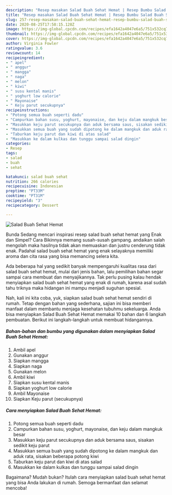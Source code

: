```yaml
---
description: "Resep masakan Salad Buah Sehat Hemat | Resep Bumbu Salad Buah Sehat Hemat Yang Mudah Dan Praktis"
title: "Resep masakan Salad Buah Sehat Hemat | Resep Bumbu Salad Buah Sehat Hemat Yang Mudah Dan Praktis"
slug: 257-resep-masakan-salad-buah-sehat-hemat-resep-bumbu-salad-buah-sehat-hemat-yang-mudah-dan-praktis
date: 2020-08-25T17:58:15.128Z
image: https://img-global.cpcdn.com/recipes/efa1642a4047e6a5/751x532cq70/salad-buah-sehat-hemat-foto-resep-utama.jpg
thumbnail: https://img-global.cpcdn.com/recipes/efa1642a4047e6a5/751x532cq70/salad-buah-sehat-hemat-foto-resep-utama.jpg
cover: https://img-global.cpcdn.com/recipes/efa1642a4047e6a5/751x532cq70/salad-buah-sehat-hemat-foto-resep-utama.jpg
author: Virginia Fowler
ratingvalue: 3.6
reviewcount: 14
recipeingredient:
- " apel"
- " anggur"
- " mangga"
- " naga"
- " melon"
- " kiwi"
- " susu kental manis"
- " yoghurt low calorie"
- " Mayonaise"
- " Keju parut secukupnya"
recipeinstructions:
- "Potong semua buah seperti dadu"
- "Campurkan bahan susu, yoghurt, mayonaise, dan keju dalam mangkuk besar"
- "Masukkan keju parut secukupnya dan aduk bersama saus, sisakan sedikit keju parut"
- "Masukkan semua buah yang sudah dipotong ke dalam mangkuk dan aduk rata, sisakan beberapa potong kiwi"
- "Taburkan keju parut dan kiwi di atas salad"
- "Masukkan ke dalam kulkas dan tunggu sampai salad dingin"
categories:
- Resep
tags:
- salad
- buah
- sehat

katakunci: salad buah sehat 
nutrition: 266 calories
recipecuisine: Indonesian
preptime: "PT33M"
cooktime: "PT31M"
recipeyield: "3"
recipecategory: Dessert

---
```



![Salad Buah Sehat Hemat](https://img-global.cpcdn.com/recipes/efa1642a4047e6a5/751x532cq70/salad-buah-sehat-hemat-foto-resep-utama.jpg)

Bunda Sedang mencari inspirasi resep salad buah sehat hemat yang Enak dan Simpel? Cara Bikinnya memang susah-susah gampang. andaikan salah mengolah maka hasilnya tidak akan memuaskan dan justru cenderung tidak enak. Padahal salad buah sehat hemat yang enak selayaknya memiliki aroma dan cita rasa yang bisa memancing selera kita.



Ada beberapa hal yang sedikit banyak mempengaruhi kualitas rasa dari salad buah sehat hemat, mulai dari jenis bahan, lalu pemilihan bahan segar sampai cara membuat dan menyajikannya. Tak perlu pusing kalau hendak menyiapkan salad buah sehat hemat yang enak di rumah, karena asal sudah tahu triknya maka hidangan ini mampu menjadi suguhan spesial.


Nah, kali ini kita coba, yuk, siapkan salad buah sehat hemat sendiri di rumah. Tetap dengan bahan yang sederhana, sajian ini bisa memberi manfaat dalam membantu menjaga kesehatan tubuhmu sekeluarga. Anda bisa menyiapkan Salad Buah Sehat Hemat memakai 10 bahan dan 6 langkah pembuatan. Berikut ini langkah-langkah untuk membuat hidangannya.

<!--inarticleads1-->

##### Bahan-bahan dan bumbu yang digunakan dalam menyiapkan Salad Buah Sehat Hemat:

1. Ambil  apel
1. Gunakan  anggur
1. Siapkan  mangga
1. Siapkan  naga
1. Gunakan  melon
1. Ambil  kiwi
1. Siapkan  susu kental manis
1. Siapkan  yoghurt low calorie
1. Ambil  Mayonaise
1. Siapkan  Keju parut (secukupnya)




<!--inarticleads2-->

##### Cara menyiapkan Salad Buah Sehat Hemat:

1. Potong semua buah seperti dadu
1. Campurkan bahan susu, yoghurt, mayonaise, dan keju dalam mangkuk besar
1. Masukkan keju parut secukupnya dan aduk bersama saus, sisakan sedikit keju parut
1. Masukkan semua buah yang sudah dipotong ke dalam mangkuk dan aduk rata, sisakan beberapa potong kiwi
1. Taburkan keju parut dan kiwi di atas salad
1. Masukkan ke dalam kulkas dan tunggu sampai salad dingin




Bagaimana? Mudah bukan? Itulah cara menyiapkan salad buah sehat hemat yang bisa Anda lakukan di rumah. Semoga bermanfaat dan selamat mencoba!
